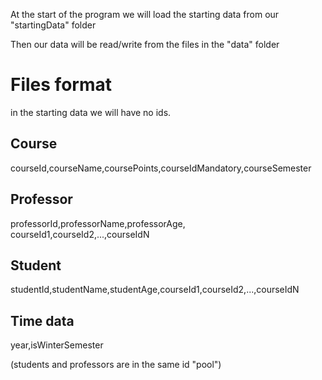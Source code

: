 At the start of the program we will load the starting data from our "startingData" folder

Then our data will be read/write from the files in the "data" folder

# Files format

in the starting data we will have no ids.

## Course

courseId,courseName,coursePoints,courseIdMandatory,courseSemester

## Professor

professorId,professorName,professorAge, courseId1,courseId2,...,courseIdN

## Student

studentId,studentName,studentAge,courseId1,courseId2,...,courseIdN

## Time data

year,isWinterSemester

(students and professors are in the same id "pool")